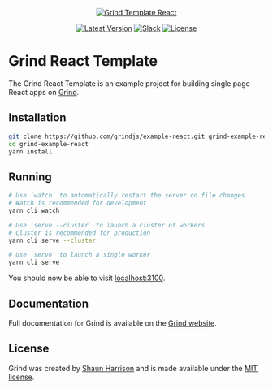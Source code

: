 <p align="center"><a href="https://grind.rocks"><img src="https://assets.grind.rocks/docs/img/grind-template-react.svg" alt="Grind Template React" /></a></p>

<p align="center">
<a href="https://github.com/grindjs/grindjs/tree/master/starters/react"><img src="https://img.shields.io/github/tag/grindjs/example-react.svg" alt="Latest Version"></a>
<a href="https://chat.grind.rocks"><img src="https://chat.grind.rocks/badge.svg" alt="Slack"></a>
<a href="https://github.com/grindjs/grindjs/tree/master/starters/react"><img src="https://img.shields.io/badge/License-MIT-blue.svg" alt="License"></a>
</p>

# Grind React Template

The Grind React Template is an example project for building single page React apps on [Grind](https://github.com/grindjs/grindjs).

## Installation

```bash
git clone https://github.com/grindjs/example-react.git grind-example-react
cd grind-example-react
yarn install
```

## Running

```bash
# Use `watch` to automatically restart the server on file changes
# Watch is recommended for development
yarn cli watch

# Use `serve --cluster` to launch a cluster of workers
# Cluster is recommended for production
yarn cli serve --cluster

# Use `serve` to launch a single worker
yarn cli serve
```

You should now be able to visit [localhost:3100](http://localhost:3100).

## Documentation

Full documentation for Grind is available on the [Grind website](https://grind.rocks/).

## License

Grind was created by [Shaun Harrison](https://github.com/shnhrrsn) and is made available under the [MIT license](LICENSE).

